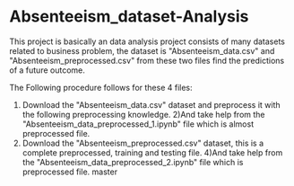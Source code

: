 # Absenteeism_dataset-Analysis

This project is basically an data analysis  project consists of many datasets related to business problem, the dataset is "Absenteeism_data.csv" and "Absenteeism_preprocessed.csv" from these two files find the predictions of a future outcome.

The Following procedure follows for these 4 files:
1) Download the "Absenteeism_data.csv" dataset and preprocess it with the following preprocessing knowledge.
2)And take help from the "Absenteeism_data_preprocessed_1.ipynb"  file which is almost preprocessed file.
3) Download the "Absenteeism_preprocessed.csv" dataset, this is a complete preprocessed, training and testing file.
4)And take help from the "Absenteeism_data_preprocessed_2.ipynb"  file which is preprocessed file.
 master
